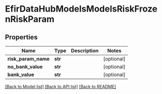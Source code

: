 # EfirDataHubModelsModelsRiskFrozenRiskParam

## Properties
Name | Type | Description | Notes
------------ | ------------- | ------------- | -------------
**risk_param_name** | **str** |  | [optional] 
**no_bank_value** | **str** |  | [optional] 
**bank_value** | **str** |  | [optional] 

[[Back to Model list]](../README.md#documentation-for-models) [[Back to API list]](../README.md#documentation-for-api-endpoints) [[Back to README]](../README.md)

